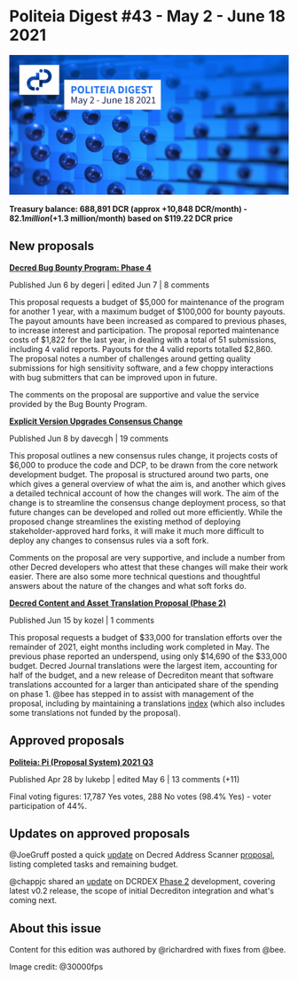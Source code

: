 # Politeia Digest #43 - May 2 - June 18 2021

![Image credit: @30000fps](img/issue043/043-title.png)

**Treasury balance: 688,891 DCR (approx +10,848 DCR/month) - $82.1 million (+$1.3 million/month) based on $119.22 DCR price**

## New proposals

**[Decred Bug Bounty Program: Phase 4](https://proposals.decred.org/record/e1f104b)**

Published Jun 6 by degeri | edited Jun 7 | 8 comments

This proposal requests a budget of $5,000 for maintenance of the program for another 1 year, with a maximum budget of $100,000 for bounty payouts. The payout amounts have been increased as compared to previous phases, to increase interest and participation. The proposal reported maintenance costs of $1,822 for the last year, in dealing with a total of 51 submissions, including 4 valid reports. Payouts for the 4 valid reports totalled $2,860. The proposal notes a number of challenges around getting quality submissions for high sensitivity software, and a few choppy interactions with bug submitters that can be improved upon in future.

The comments on the proposal are supportive and value the service provided by the Bug Bounty Program.

**[Explicit Version Upgrades Consensus Change](https://proposals.decred.org/record/3a98861)**

Published Jun 8 by davecgh | 19 comments

This proposal outlines a new consensus rules change, it projects costs of $6,000 to produce the code and DCP, to be drawn from the core network development budget. The proposal is structured around two parts, one which gives a general overview of what the aim is, and another which gives a detailed technical account of how the changes will work. The aim of the change is to streamline the consensus change deployment process, so that future changes can be developed and rolled out more efficiently. While the proposed change streamlines the existing method of deploying stakeholder-approved hard forks, it will make it much more difficult to deploy any changes to consensus rules via a soft fork.

Comments on the proposal are very supportive, and include a number from other Decred developers who attest that these changes will make their work easier. There are also some more technical questions and thoughtful answers about the nature of the changes and what soft forks do.

**[Decred Content and Asset Translation Proposal (Phase 2)](https://proposals.decred.org/record/af9942a)**

Published Jun 15 by kozel | 1 comments

This proposal requests a budget of $33,000 for translation efforts over the remainder of 2021, eight months including work completed in May. The previous phase reported an underspend, using only $14,690 of the $33,000 budget. Decred Journal translations were the largest item, accounting for half of the budget, and a new release of Decrediton meant that software translations accounted for a larger than anticipated share of the spending on phase 1. @bee has stepped in to assist with management of the proposal, including by maintaining a translations [index](https://github.com/decredcommunity/translations/blob/master/index.md) (which also includes some translations not funded by the proposal).

## Approved proposals

**[Politeia: Pi (Proposal System) 2021 Q3](https://proposals.decred.org/record/91cfcc8)**

Published Apr 28 by lukebp | edited May 6 | 13 comments (+11)

Final voting figures: 17,787 Yes votes, 288 No votes (98.4% Yes) - voter participation of 44%.

## Updates on approved proposals

@JoeGruff posted a quick [update](https://github.com/decredcommunity/proposals/blob/master/proposals/3943bff/updates/20210508.md) on Decred Address Scanner [proposal](https://proposals.decred.org/proposals/3943bff), listing completed tasks and remaining budget.

@chappjc shared an [update](https://www.reddit.com/r/decred/comments/n9i8z2/dcrdex_updates_v02_release_decrediton_integration/) on DCRDEX [Phase 2](https://proposals.decred.org/proposals/d462ac3) development, covering latest v0.2 release, the scope of initial Decrediton integration and what's coming next.

## About this issue

Content for this edition was authored by @richardred with fixes from @bee.

Image credit: @30000fps

